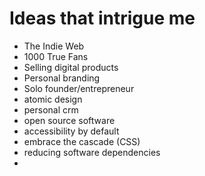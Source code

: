 # Ideas that intrigue me

- The Indie Web
- 1000 True Fans
- Selling digital products
- Personal branding
- Solo founder/entrepreneur
- atomic design
- personal crm
- open source software
- accessibility by default
- embrace the cascade (CSS)
- reducing software dependencies
- 
